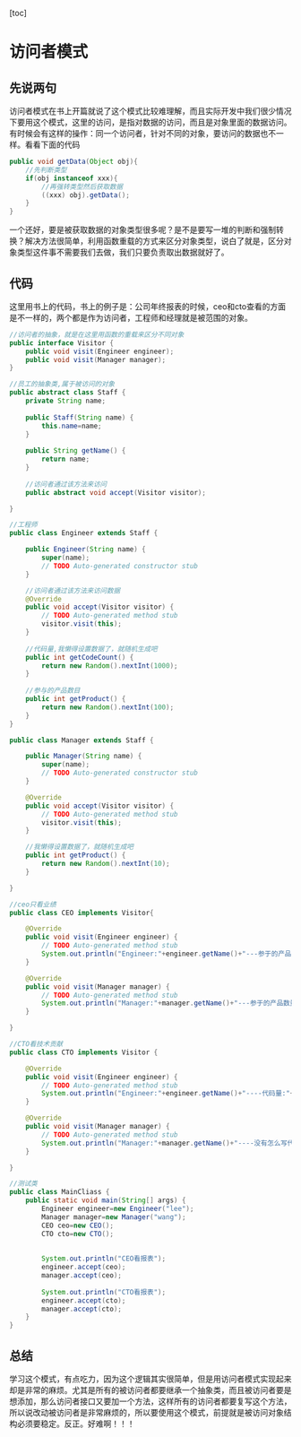 [toc]
# 访问者模式
## 先说两句
访问者模式在书上开篇就说了这个模式比较难理解，而且实际开发中我们很少情况下要用这个模式，这里的访问，是指对数据的访问，而且是对象里面的数据访问。有时候会有这样的操作：同一个访问者，针对不同的对象，要访问的数据也不一样。看看下面的代码
~~~java
public void getData(Object obj){
    //先判断类型
    if(obj instanceof xxx){
        //再强转类型然后获取数据
        ((xxx) obj).getData();
    }
}
~~~

一个还好，要是被获取数据的对象类型很多呢？是不是要写一堆的判断和强制转换？解决方法很简单，利用函数重载的方式来区分对象类型，说白了就是，区分对象类型这件事不需要我们去做，我们只要负责取出数据就好了。
## 代码
这里用书上的代码，书上的例子是：公司年终报表的时候，ceo和cto查看的方面是不一样的，两个都是作为访问者，工程师和经理就是被范围的对象。
~~~java
//访问者的抽象，就是在这里用函数的重载来区分不同对象
public interface Visitor {
	public void visit(Engineer engineer);
	public void visit(Manager manager);
}
~~~

~~~java
//员工的抽象类,属于被访问的对象
public abstract class Staff {
	private String name;
	
	public Staff(String name) {
		this.name=name;
	}
	
	public String getName() {
		return name;
	}
	
	//访问者通过该方法来访问
	public abstract void accept(Visitor visitor);

}
~~~

~~~java
//工程师
public class Engineer extends Staff {

	public Engineer(String name) {
		super(name);
		// TODO Auto-generated constructor stub
	}

	//访问者通过该方法来访问数据
	@Override
	public void accept(Visitor visitor) {
		// TODO Auto-generated method stub
		visitor.visit(this);
	}
	
	//代码量,我懒得设置数据了，就随机生成吧
	public int getCodeCount() {
		return new Random().nextInt(1000);
	}
	
	//参与的产品数目
	public int getProduct() {
		return new Random().nextInt(100);
	}
}
~~~

~~~java
public class Manager extends Staff {

	public Manager(String name) {
		super(name);
		// TODO Auto-generated constructor stub
	}

	@Override
	public void accept(Visitor visitor) {
		// TODO Auto-generated method stub
		visitor.visit(this);
	}

	//我懒得设置数据了，就随机生成吧
	public int getProduct() {
		return new Random().nextInt(10);
	}

}
~~~

~~~java
//ceo只看业绩
public class CEO implements Visitor{

	@Override
	public void visit(Engineer engineer) {
		// TODO Auto-generated method stub
		System.out.println("Engineer:"+engineer.getName()+"---参于的产品数量："+engineer.getProduct());
	}

	@Override
	public void visit(Manager manager) {
		// TODO Auto-generated method stub
		System.out.println("Manager:"+manager.getName()+"---参于的产品数量："+manager.getProduct());
	}

}
~~~

~~~java
//CTO看技术贡献
public class CTO implements Visitor {

	@Override
	public void visit(Engineer engineer) {
		// TODO Auto-generated method stub
		System.out.println("Engineer:"+engineer.getName()+"----代码量:"+engineer.getCodeCount());
	}

	@Override
	public void visit(Manager manager) {
		// TODO Auto-generated method stub
		System.out.println("Manager:"+manager.getName()+"----没有怎么写代码");
	}

}
~~~

~~~java
//测试类
public class MainCliass {
	public static void main(String[] args) {
		Engineer engineer=new Engineer("lee");
		Manager manager=new Manager("wang");
		CEO ceo=new CEO();
		CTO cto=new CTO();
		
		
		System.out.println("CEO看报表");
		engineer.accept(ceo);
		manager.accept(ceo);
		
		System.out.println("CTO看报表");
		engineer.accept(cto);
		manager.accept(cto);
	}
}
~~~
## 总结
学习这个模式，有点吃力，因为这个逻辑其实很简单，但是用访问者模式实现起来却是非常的麻烦。尤其是所有的被访问者都要继承一个抽象类，而且被访问者要是想添加，那么访问者接口又要加一个方法，这样所有的访问者都要复写这个方法，所以说改动被访问者是非常麻烦的，所以要使用这个模式，前提就是被访问对象结构必须要稳定。反正。好难啊！！！